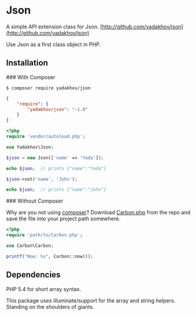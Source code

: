 # Json

A simple API extension class for Json. [http://github.com/yadakhov/json](http://github.com/yadakhov/json)

Use Json as a first class object in PHP.

## Installation

<a name="install-composer"/>
### With Composer

```
$ composer require yadakhov/json
```

```json
{
    "require": {
        "yadakhov/json": "~1.0"
    }
}
```

```php
<?php
require 'vendor/autoload.php';

use Yadakhov\Json;

$json = new Json(['name' => 'Yada']);

echo $json;  // prints {"name":"Yada"}

$json->set('name', 'John');

echo $json;  // prints {"name":"John"}

```

<a name="install-nocomposer"/>
### Without Composer

Why are you not using [composer](http://getcomposer.org/)? Download [Carbon.php](https://github.com/briannesbitt/Carbon/blob/master/src/Carbon/Carbon.php) from the repo and save the file into your project path somewhere.

```php
<?php
require 'path/to/Carbon.php';

use Carbon\Carbon;

printf("Now: %s", Carbon::now());
```


## Dependencies
PHP 5.4 for short array syntax.

This package uses illuminate/support for the array and string helpers. Standing on the shoulders of giants.
